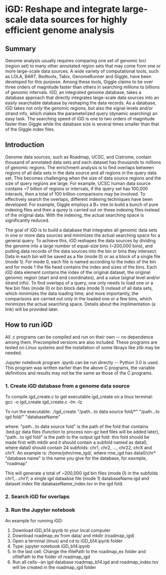 # iGD: Reshape and integrate large-scale data sources for highly efficient genome analysis
## Summary
Genome analysis usually requires comparing one set of genomic loci (region set) to many other annotated region sets that may come from one or more large-scale data sources. A wide variety of computational tools, such as LOLA, BART, Bedtools, Tabix, GenomeRunner and Giggle, have been developed for this purpose. Among these tools, Giggle claims to be over three orders of magnitude faster than others in searching millions to billions of genomic intervals. iGD, an integrated genome database, takes a database approach that directly integrates large-scale data sources into an easily searchable database by reshaping the data records. As a database, iGD takes not only the genomic regions, but also the signal levels and/or strand info, which makes the parameterized query (dynamic searching) an easy task. The searching speed of iGD is one to two orders of magnitude faster than Giggle while the database size is several times smaller than that of the Giggle index files. 

## Introduction
Genome data sources, such as Roadmap, UCSC, and Cistrome, contain thousand of annotated data sets and each dataset has thousands to millions of genomic regions. 
The enrichment analysis is to find overlaps between regions of all data sets in the data source and all regions in the query data set. This becomes challenging when the size of data source regions and the size of query regions are large. For example, UCSC human data source contains ~7 billion of regions or intervals, if the query set has 100,000 interavls, then a total of 100 trillion comparisons may be involved. To effectively search the overlaps, different indexing techniques have been developed. For example, Giggle employs a B+ tree to build a bunch of pure indexing files and then a qurey is carried out on these indexing files instead of the original data. With the indexing, the actual searching space is significantly reduced.
 
The goal of iGD is to build a database that integrates all genomic data sets in one or more data sources and minimizes the actual searching space for a general query. To achieve this, iGD reshapes the data sources by dividing the genome into a large number of equal-size bins (~200,000 bins), and putting data records of the data sources into the bin or bins they intersect. Data in each bin will be saved as a file (mode 0) or as a block of a single file (mode 1). For mode 0, each file is named according to the index of the bin and for mode 1 the file head contains the index and sizes of the bins. Each iGD data element contains the index of the original dataset, the original genomic region (start and end coordinates), and a value (signal level and/or strand info). To find overlaps of a query, one only needs to load one or a few bin files (mode 0) or bin block data (mode 1) instead of all data sets, which minimizes the data loading time; and more importantly, the comparisons are carried out only in the loaded one or a few bins, which minimizes the actual searching space. Details about the implimentation (a link) will be provided later. 
 
## How to run iGD
All .c programs can be compiled and run on their own -- no dependence among them. Precompiled versions are also included. These programs are tested on Linux systems and the installation of some librays like zlib may be needed.

Jupyter notebook program .ipynb can be run directly -- Python 3.0 is used. This program was written earlier than the above C programs, the variable definitions and results may not be the same as those of the C programs.

### 1. Create iGD database from a genome data source
To compile igd_create.c to get executable igd_create on a linux terminal: gcc -o igd_create igd_create.c -lm -lz

To run the executable: ./igd_create "/path...to data source fold/*" "/path...to igd fold/" "databaseName"

where: 	"path...to data source fold" is the path of the fold that contains .bed.gz data files (function to process non-gz bed files will be added later),
	"path...to igd fold" is the path to the output igd fold: this fold should be made first with mkdir and it should contain a subfold named as data0, where 			data0 should contain 24 subfolds: chr1, chr2, ..., chr22, chrX and chrY. An example is: /home/john/rme_igd/, where rme_igd has data0/chr*
	"database name" is the name you give for the database, for eaxmple, "roadmap"

This will generate a total of ~200,000 igd bin files (mode 0) in the subfolds chr1,...chrY; a single igd dataabse file (mode 1) databaseName.igd and dataset index file databaseName_index.tsv in the igd fold.

### 2. Search iGD for overlaps


### 3. Run the Jupyter notebook
An example for running iGD:
  1. Download iGD_b14.ipynb to your local computer
  2. Download roadmap_ex from data/ and mkdir (roadmap_igd)
  3. Open a terminal (linux) and cd to iGD_b14.ipynb folder 
  4. Type: jupyter notebook iGD_b14.ipynb
  5. In the last cell: Change the ifilePath to the roadmap_ex folder and ofilePath to the folder of roadmap_igd 
  6. Run all cells--an igd database roadmap_b14.igd and roadmap_index.tsv will be created in the roadmap_igd folder
